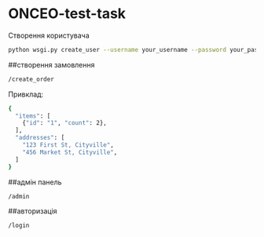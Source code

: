 # ONCEO-test-task

Створення користувача

```sh
python wsgi.py create_user --username your_username --password your_password
```

##створення замовлення

```sh
/create_order
```
Привклад:
```sh
{
  "items": [
    {"id": "1", "count": 2},
  ],
  "addresses": [
    "123 First St, Cityville",
    "456 Market St, Cityville",
  ]
}
```

##адмін панель
```sh
/admin
```

##авторизація
```sh
/login
```